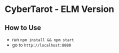 # CyberTarot - ELM Version

## How to Use

* run `npm install && npm start`
* go to `http://localhost:8080`